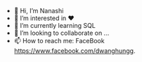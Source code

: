- 👋 Hi, I’m Nanashi
- 👀 I’m interested in ❤️
- 🌱 I’m currently learning SQL
- 💞️ I’m looking to collaborate on ...
- 📫 How to reach me:
FaceBook https://www.facebook.com/dwanghungg.

<!---
nanashi193/nanashi193 is a ✨ special ✨ repository because its `README.md` (this file) appears on your GitHub profile.
You can click the Preview link to take a look at your changes.
--->
